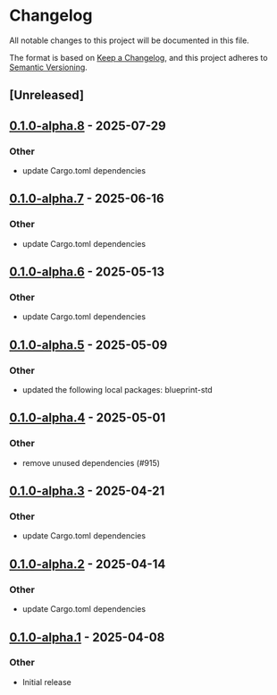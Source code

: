 # Changelog

All notable changes to this project will be documented in this file.

The format is based on [Keep a Changelog](https://keepachangelog.com/en/1.0.0/),
and this project adheres to [Semantic Versioning](https://semver.org/spec/v2.0.0.html).

## [Unreleased]

## [0.1.0-alpha.8](https://github.com/tangle-network/blueprint/compare/blueprint-crypto-core-v0.1.0-alpha.7...blueprint-crypto-core-v0.1.0-alpha.8) - 2025-07-29

### Other

- update Cargo.toml dependencies

## [0.1.0-alpha.7](https://github.com/tangle-network/blueprint/compare/blueprint-crypto-core-v0.1.0-alpha.6...blueprint-crypto-core-v0.1.0-alpha.7) - 2025-06-16

### Other

- update Cargo.toml dependencies

## [0.1.0-alpha.6](https://github.com/tangle-network/blueprint/compare/blueprint-crypto-core-v0.1.0-alpha.5...blueprint-crypto-core-v0.1.0-alpha.6) - 2025-05-13

### Other

- update Cargo.toml dependencies

## [0.1.0-alpha.5](https://github.com/tangle-network/blueprint/compare/blueprint-crypto-core-v0.1.0-alpha.4...blueprint-crypto-core-v0.1.0-alpha.5) - 2025-05-09

### Other

- updated the following local packages: blueprint-std

## [0.1.0-alpha.4](https://github.com/tangle-network/blueprint/compare/blueprint-crypto-core-v0.1.0-alpha.3...blueprint-crypto-core-v0.1.0-alpha.4) - 2025-05-01

### Other

- remove unused dependencies (#915)

## [0.1.0-alpha.3](https://github.com/tangle-network/blueprint/compare/blueprint-crypto-core-v0.1.0-alpha.2...blueprint-crypto-core-v0.1.0-alpha.3) - 2025-04-21

### Other

- update Cargo.toml dependencies

## [0.1.0-alpha.2](https://github.com/tangle-network/blueprint/compare/blueprint-crypto-core-v0.1.0-alpha.1...blueprint-crypto-core-v0.1.0-alpha.2) - 2025-04-14

### Other

- update Cargo.toml dependencies

## [0.1.0-alpha.1](https://github.com/tangle-network/blueprint/releases/tag/blueprint-crypto-core-v0.1.0-alpha.1) - 2025-04-08

### Other

- Initial release
